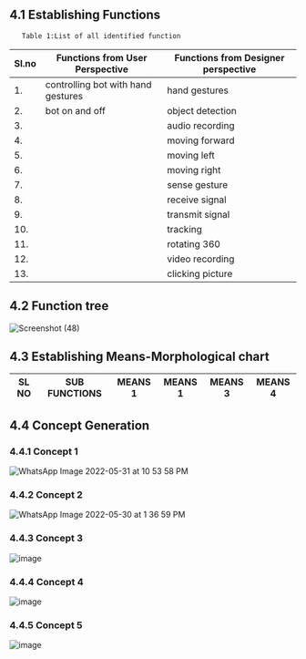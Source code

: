 ## 4.1 Establishing Functions
       Table 1:List of all identified function
|Sl.no|Functions from User Perspective|Functions from Designer perspective|
|-----|-------------------------------|-----------------------------------|
1.|controlling bot with  hand gestures|hand gestures|
2.|bot on and off|object detection|
3.||audio recording|
4.||moving forward|
5.||moving left|
6.||moving right|
7.||sense gesture|
8.||receive signal|
9.||transmit signal|
10.||tracking|
11.||rotating 360|
12.||video recording|
13.||clicking picture|
## 4.2 Function tree

![Screenshot (48)](https://user-images.githubusercontent.com/104990651/170945147-a2a72fec-3255-40da-b76b-06d214579370.png)

## 4.3 Establishing Means-Morphological chart

|SL NO|SUB FUNCTIONS|MEANS 1|MEANS 1|MEANS 3|MEANS 4|
|-----|-------------|-------|-------|-------|-------|



## 4.4 Concept Generation
### 4.4.1 Concept 1
![WhatsApp Image 2022-05-31 at 10 53 58 PM](https://user-images.githubusercontent.com/104990651/171238295-587099a3-9fbe-4acd-a1ee-d7795b6e8388.jpeg)

### 4.4.2 Concept 2
![WhatsApp Image 2022-05-30 at 1 36 59 PM](https://user-images.githubusercontent.com/104990651/170948700-22092fee-8f48-43fa-93a1-78e466f59e09.jpeg)

### 4.4.3 Concept 3
![image](https://user-images.githubusercontent.com/104966068/171311740-9d484e3f-5234-4991-a739-8fccedeeb388.png)

### 4.4.4 Concept 4
![image](https://user-images.githubusercontent.com/104966068/171311823-33c82f24-6a98-45f3-bc82-65c859a7d838.png)

### 4.4.5 Concept 5
![image](https://user-images.githubusercontent.com/104966068/171311870-f830a4da-bf81-4fc3-8b75-e95324e0fbbe.png)




